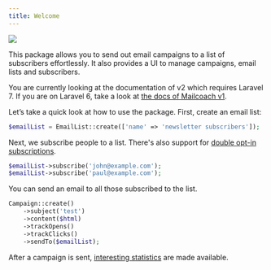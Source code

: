 ```yaml
---
title: Welcome
---
```


![](https://mailcoach.app/images/docs/v3/package/welcome.png)

This package allows you to send out email campaigns to a list of subscribers effortlessly. It also provides a UI to manage campaigns, email lists and subscribers.

You are currently looking at the documentation of v2 which requires Laravel 7. If you are on Laravel 6, take a look at [the docs of Mailcoach v1](/docs/v1/app/general/welcome).

Let’s take a quick look at how to use the package. First, create an email list:

```php
$emailList = EmailList::create(['name' => 'newsletter subscribers']);
```

Next, we subscribe people to a list. There's also support for [double opt-in subscriptions](/docs/v3/package/working-with-lists/using-double-opt-in).

```php
$emailList->subscribe('john@example.com');
$emailList->subscribe('paul@example.com');
```

You can send an email to all those subscribed to the list.

```php
Campaign::create()
    ->subject('test')
    ->content($html)
    ->trackOpens()
    ->trackClicks()
    ->sendTo($emailList);
```

After a campaign is sent, [interesting statistics](/docs/v3/package/working-with-campaigns/viewing-statistics-of-a-sent-campaign) are made available.


